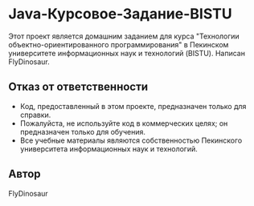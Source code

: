# Java-Курсовое-Задание-BISTU

Этот проект является домашним заданием для курса "Технологии объектно-ориентированного программирования" в Пекинском университете информационных наук и технологий (BISTU). Написан FlyDinosaur.

## Отказ от ответственности

- Код, предоставленный в этом проекте, предназначен только для справки.
- Пожалуйста, не используйте код в коммерческих целях; он предназначен только для обучения.
- Все учебные материалы являются собственностью Пекинского университета информационных наук и технологий.

## Автор

FlyDinosaur
